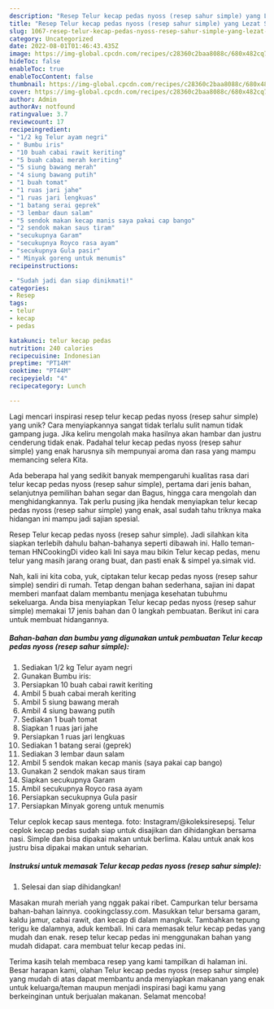 ```yaml
---
description: "Resep Telur kecap pedas nyoss (resep sahur simple) yang Lezat Sekali"
title: "Resep Telur kecap pedas nyoss (resep sahur simple) yang Lezat Sekali"
slug: 1067-resep-telur-kecap-pedas-nyoss-resep-sahur-simple-yang-lezat-sekali
category: Uncategorized
date: 2022-08-01T01:46:43.435Z
image: https://img-global.cpcdn.com/recipes/c28360c2baa8088c/680x482cq70/telur-kecap-pedas-nyoss-resep-sahur-simple-foto-resep-utama.jpg
hideToc: false
enableToc: true
enableTocContent: false
thumbnail: https://img-global.cpcdn.com/recipes/c28360c2baa8088c/680x482cq70/telur-kecap-pedas-nyoss-resep-sahur-simple-foto-resep-utama.jpg
cover: https://img-global.cpcdn.com/recipes/c28360c2baa8088c/680x482cq70/telur-kecap-pedas-nyoss-resep-sahur-simple-foto-resep-utama.jpg
author: Admin
authorAv: notfound
ratingvalue: 3.7
reviewcount: 17
recipeingredient:
- "1/2 kg Telur ayam negri"
- " Bumbu iris"
- "10 buah cabai rawit keriting"
- "5 buah cabai merah keriting"
- "5 siung bawang merah"
- "4 siung bawang putih"
- "1 buah tomat"
- "1 ruas jari jahe"
- "1 ruas jari lengkuas"
- "1 batang serai geprek"
- "3 lembar daun salam"
- "5 sendok makan kecap manis saya pakai cap bango"
- "2 sendok makan saus tiram"
- "secukupnya Garam"
- "secukupnya Royco rasa ayam"
- "secukupnya Gula pasir"
- " Minyak goreng untuk menumis"
recipeinstructions:

- "Sudah jadi dan siap dinikmati!"
categories:
- Resep
tags:
- telur
- kecap
- pedas

katakunci: telur kecap pedas 
nutrition: 240 calories
recipecuisine: Indonesian
preptime: "PT14M"
cooktime: "PT44M"
recipeyield: "4"
recipecategory: Lunch

---
```





Lagi mencari inspirasi resep telur kecap pedas nyoss (resep sahur simple) yang unik? Cara menyiapkannya sangat tidak terlalu sulit namun tidak gampang juga. Jika keliru mengolah maka hasilnya akan hambar dan justru cenderung tidak enak. Padahal telur kecap pedas nyoss (resep sahur simple) yang enak harusnya sih mempunyai aroma dan rasa yang mampu memancing selera Kita.





Ada beberapa hal yang sedikit banyak mempengaruhi kualitas rasa dari telur kecap pedas nyoss (resep sahur simple), pertama dari jenis bahan, selanjutnya pemilihan bahan segar dan Bagus, hingga cara mengolah dan menghidangkannya. Tak perlu pusing jika hendak menyiapkan telur kecap pedas nyoss (resep sahur simple) yang enak,      asal sudah tahu triknya maka hidangan ini mampu jadi sajian spesial.














Resep Telur kecap pedas nyoss (resep sahur simple). Jadi silahkan kita siapkan terlebih dahulu bahan-bahanya seperti dibawah ini. Hallo teman-teman HNCookingDi video kali Ini saya mau bikin Telur kecap pedas, menu telur yang masih jarang orang buat, dan pasti enak &amp; simpel ya.simak vid.






Nah, kali ini kita coba, yuk, ciptakan telur kecap pedas nyoss (resep sahur simple) sendiri di rumah. Tetap dengan bahan sederhana, sajian ini dapat memberi manfaat dalam membantu menjaga kesehatan tubuhmu sekeluarga. Anda bisa menyiapkan Telur kecap pedas nyoss (resep sahur simple) memakai 17 jenis bahan dan 0 langkah pembuatan. Berikut ini cara untuk membuat hidangannya.

<!--inarticleads1-->

##### Bahan-bahan dan bumbu yang digunakan untuk pembuatan Telur kecap pedas nyoss (resep sahur simple):

1. Sediakan 1/2 kg Telur ayam negri
1. Gunakan  Bumbu iris:
1. Persiapkan 10 buah cabai rawit keriting
1. Ambil 5 buah cabai merah keriting
1. Ambil 5 siung bawang merah
1. Ambil 4 siung bawang putih
1. Sediakan 1 buah tomat
1. Siapkan 1 ruas jari jahe
1. Persiapkan 1 ruas jari lengkuas
1. Sediakan 1 batang serai (geprek)
1. Sediakan 3 lembar daun salam
1. Ambil 5 sendok makan kecap manis (saya pakai cap bango)
1. Gunakan 2 sendok makan saus tiram
1. Siapkan secukupnya Garam
1. Ambil secukupnya Royco rasa ayam
1. Persiapkan secukupnya Gula pasir
1. Persiapkan  Minyak goreng untuk menumis


Telur ceplok kecap saus mentega. foto: Instagram/@koleksiresepsj. Telur ceplok kecap pedas sudah siap untuk disajikan dan dihidangkan bersama nasi. Simple dan bisa dipakai makan untuk berlima. Kalau untuk anak kos justru bisa dipakai makan untuk seharian. 

<!--inarticleads2-->

##### Instruksi untuk memasak Telur kecap pedas nyoss (resep sahur simple):


1. Selesai dan siap dihidangkan!

Masakan murah meriah yang nggak pakai ribet. Campurkan telur bersama bahan-bahan lainnya. cookingclassy.com. Masukkan telur bersama garam, kaldu jamur, cabai rawit, dan kecap di dalam mangkuk. Tambahkan tepung terigu ke dalamnya, aduk kembali. Ini cara memasak telur kecap pedas yang mudah dan enak. resep telur kecap pedas ini menggunakan bahan yang mudah didapat. cara membuat telur kecap pedas ini. 

Terima kasih telah membaca resep yang kami tampilkan di halaman ini. Besar harapan kami, olahan Telur kecap pedas nyoss (resep sahur simple) yang mudah di atas dapat membantu anda menyiapkan makanan yang enak untuk keluarga/teman maupun menjadi inspirasi bagi kamu yang berkeinginan untuk berjualan makanan. Selamat mencoba!
